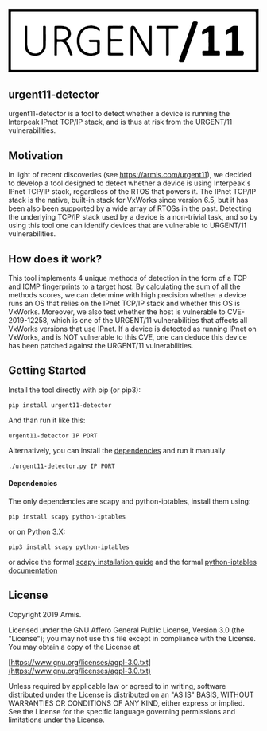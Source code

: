![urgent11-detector](docs/logo.png)

## urgent11-detector
urgent11-detector is a tool to detect whether a device is running the Interpeak IPnet TCP/IP stack, and is thus at risk from the URGENT/11 vulnerabilities.

## Motivation
In light of recent discoveries (see https://armis.com/urgent11), we decided to develop a tool designed to detect whether a device is using Interpeak's IPnet TCP/IP stack, regardless of the RTOS that powers it.
The IPnet TCP/IP stack is the native, built-in stack for VxWorks since version 6.5, but it has been also been supported by a wide array of RTOSs in the past.
Detecting the underlying TCP/IP stack used by a device is a non-trivial task, and so by using this tool one can identify devices that are vulnerable to URGENT/11 vulnerabilities.

## How does it work?
This tool implements 4 unique methods of detection in the form of a TCP and ICMP fingerprints to a target host.
By calculating the sum of all the methods scores, we can determine with high precision whether a device runs an OS that relies on the IPnet TCP/IP stack and whether this OS is VxWorks.
Moreover, we also test whether the host is vulnerable to CVE-2019-12258, which is one of the URGENT/11 vulnerabilities that affects all VxWorks versions that use IPnet.
If a device is detected as running IPnet on VxWorks, and is NOT vulnerable to this CVE, one can deduce this device has been patched against the URGENT/11 vulnerabilities.

## Getting Started
Install the tool directly with pip (or pip3):
```
pip install urgent11-detector
```
And than run it like this:
```
urgent11-detector IP PORT
```

Alternatively, you can install the [dependencies](#dependencies) and run it manually
```
./urgent11-detector.py IP PORT
```


#### Dependencies
The only dependencies are scapy and python-iptables, install them using:
```
pip install scapy python-iptables
```
or on Python 3.X:
```
pip3 install scapy python-iptables
```
or advice the formal [scapy installation guide](https://scapy.readthedocs.io/en/latest/installation.html)
and the formal [python-iptables documentation](https://github.com/ldx/python-iptables#installing)

## License
Copyright 2019 Armis.

Licensed under the GNU Affero General Public License, Version 3.0 (the "License");
you may not use this file except in compliance with the License.
You may obtain a copy of the License at

[https://www.gnu.org/licenses/agpl-3.0.txt](https://www.gnu.org/licenses/agpl-3.0.txt)

Unless required by applicable law or agreed to in writing, software
distributed under the License is distributed on an "AS IS" BASIS,
WITHOUT WARRANTIES OR CONDITIONS OF ANY KIND, either express or implied.
See the License for the specific language governing permissions and
limitations under the License.
